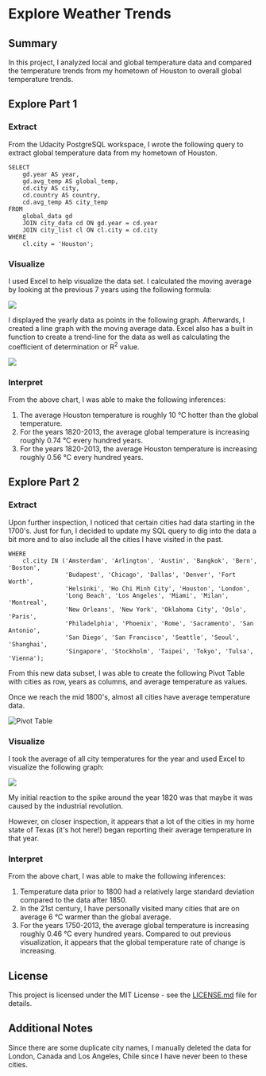 # Explore Weather Trends

## Summary

In this project, I analyzed local and global temperature data and compared the temperature trends from my hometown of Houston to overall global temperature trends.

## Explore Part 1

### Extract

From the Udacity PostgreSQL workspace, I wrote the following query to extract global temperature data from my hometown of Houston.

```
SELECT
    gd.year AS year,
    gd.avg_temp AS global_temp,
    cd.city AS city,
    cd.country AS country,
    cd.avg_temp AS city_temp
FROM
    global_data gd
    JOIN city_data cd ON gd.year = cd.year
    JOIN city_list cl ON cl.city = cd.city
WHERE
    cl.city = 'Houston';
```

### Visualize

I used Excel to help visualize the data set.  I calculated the moving average by looking at the previous 7 years using the following formula:

![](https://github.com/lejimmy/explore_weather_trends/blob/master/img/moving_average_formula.png?raw=true)

I displayed the yearly data as points in the following graph.  Afterwards, I created a line graph with the moving average data.  Excel also has a built in function to create a trend-line for the data as well as calculating the coefficient of determination or R<sup>2</sup> value.

![](https://github.com/lejimmy/explore_weather_trends/blob/master/img/houston_trend.png?raw=true)

### Interpret

From the above chart, I was able to make the following inferences:

1. The average Houston temperature is roughly 10 °C hotter than the global temperature.
2. For the years 1820-2013, the average global temperature is increasing roughly 0.74 °C every hundred years.
3. For the years 1820-2013, the average Houston temperature is increasing roughly 0.56 °C every hundred years.

## Explore Part 2

### Extract

Upon further inspection, I noticed that certain cities had data starting in the 1700's.  Just for fun, I decided to update my SQL query to dig into the data a bit more and to also include all the cities I have visited in the past.

```
WHERE
    cl.city IN ('Amsterdam', 'Arlington', 'Austin', 'Bangkok', 'Bern', 'Boston',
                'Budapest', 'Chicago', 'Dallas', 'Denver', 'Fort Worth',
                'Helsinki', 'Ho Chi Minh City', 'Houston', 'London',
                'Long Beach', 'Los Angeles', 'Miami', 'Milan', 'Montreal',
                'New Orleans', 'New York', 'Oklahoma City', 'Oslo', 'Paris',
                'Philadelphia', 'Phoenix', 'Rome', 'Sacramento', 'San Antonio',
                'San Diego', 'San Francisco', 'Seattle', 'Seoul', 'Shanghai',
                'Singapore', 'Stockholm', 'Taipei', 'Tokyo', 'Tulsa', 'Vienna');
```

From this new data subset, I was able to create the following Pivot Table with cities as row, years as columns, and average temperature as values.

Once we reach the mid 1800's, almost all cities have average temperature data.

![Pivot Table](https://media.giphy.com/media/d9YvttQsHqVCmNAvzM/giphy.gif)

### Visualize

I took the average of all city temperatures for the year and used Excel to visualize the following graph:

![](https://github.com/lejimmy/explore_weather_trends/blob/master/img/visited_trend.png?raw=true)

My initial reaction to the spike around the year 1820 was that maybe it was caused by the industrial revolution.

However, on closer inspection, it appears that a lot of the cities in my home state of Texas (it's hot here!) began reporting their average temperature in that year.

### Interpret

From the above chart, I was able to make the following inferences:

1. Temperature data prior to 1800 had a relatively large standard deviation compared to the data after 1850.
2. In the 21st century, I have personally visited many cities that are on average 6 °C warmer than the global average.
3. For the years 1750-2013, the average global temperature is increasing roughly 0.46 °C every hundred years.  Compared to out previous visualization, it appears that the global temperature rate of change is increasing.

## License

This project is licensed under the MIT License - see the [LICENSE.md](https://github.com/lejimmy/explore_weather_trends/blob/master/README.md) file for details.

## Additional Notes

Since there are some duplicate city names, I manually deleted the data for London, Canada and Los Angeles, Chile since I have never been to these cities.
